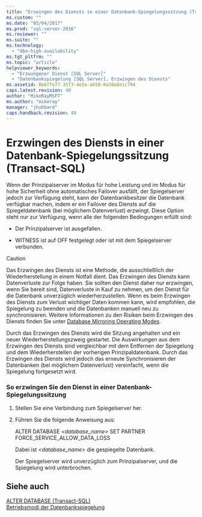 ```yaml
---
title: "Erzwingen des Diensts in einer Datenbank-Spiegelungssitzung (Transact-SQL) | Microsoft Docs"
ms.custom: ""
ms.date: "03/04/2017"
ms.prod: "sql-server-2016"
ms.reviewer: ""
ms.suite: ""
ms.technology: 
  - "dbe-high-availability"
ms.tgt_pltfrm: ""
ms.topic: "article"
helpviewer_keywords: 
  - "Erzwungener Dienst [SQL Server]"
  - "Datenbankspiegelung [SQL Server], Erzwingen des Diensts"
ms.assetid: 8b6ffe77-35f3-4e2a-a658-8a38a8e1c794
caps.latest.revision: 40
author: "MikeRayMSFT"
ms.author: "mikeray"
manager: "jhubbard"
caps.handback.revision: 40
---
```

# Erzwingen des Diensts in einer Datenbank-Spiegelungssitzung (Transact-SQL)
  Wenn der Prinzipalserver im Modus für hohe Leistung und im Modus für hohe Sicherheit ohne automatisches Failover ausfällt, der Spiegelserver jedoch zur Verfügung steht, kann der Datenbankbesitzer die Datenbank verfügbar machen, indem er ein Failover des Diensts auf die Spiegeldatenbank (bei möglichem Datenverlust) erzwingt. Diese Option steht nur zur Verfügung, wenn alle der folgenden Bedingungen erfüllt sind:  
  
-   Der Prinzipalserver ist ausgefallen.  
  
-   WITNESS ist auf OFF festgelegt oder ist mit dem Spiegelserver verbunden.  
  
> [!CAUTION]  
>  Das Erzwingen des Diensts ist eine Methode, die ausschließlich der Wiederherstellung in einem Notfall dient. Das Erzwingen des Diensts kann Datenverluste zur Folge haben. Sie sollten den Dienst daher nur erzwingen, wenn Sie bereit sind, Datenverluste in Kauf zu nehmen, um den Dienst für die Datenbank unverzüglich wiederherzustellen. Wenn es beim Erzwingen des Diensts zum Verlust wichtiger Daten kommen kann, wird empfohlen, die Spiegelung zu beenden und die Datenbanken manuell neu zu synchronisieren. Weitere Informationen zu den Risiken beim Erzwingen des Diensts finden Sie unter [Database Mirroring Operating Modes](../../database-engine/database-mirroring/database-mirroring-operating-modes.md).  
  
 Durch das Erzwingen des Diensts wird die Sitzung angehalten und ein neuer Wiederherstellungszweig gestartet. Die Auswirkungen aus dem Erzwingen des Diensts sind vergleichbar mit dem Entfernen der Spiegelung und dem Wiederherstellen der vorherigen Prinzipaldatenbank. Durch das Erzwingen des Diensts wird jedoch das erneute Synchronisieren der Datenbanken (bei möglichem Datenverlust) vereinfacht, wenn die Spiegelung fortgesetzt wird.  
  
### So erzwingen Sie den Dienst in einer Datenbank-Spiegelungssitzung  
  
1.  Stellen Sie eine Verbindung zum Spiegelserver her.  
  
2.  Führen Sie die folgende Anweisung aus:  
  
     ALTER DATABASE *<database_name>* SET PARTNER FORCE_SERVICE_ALLOW_DATA_LOSS  
  
     Dabei ist *<database_name>* die gespiegelte Datenbank.  
  
     Der Spiegelserver wird unverzüglich zum Prinzipalserver, und die Spiegelung wird unterbrochen.  
  
## Siehe auch  
 [ALTER DATABASE &#40;Transact-SQL&#41;](../../t-sql/statements/alter-database-transact-sql.md)   
 [Betriebsmodi der Datenbankspiegelung](../../database-engine/database-mirroring/database-mirroring-operating-modes.md)  
  
  